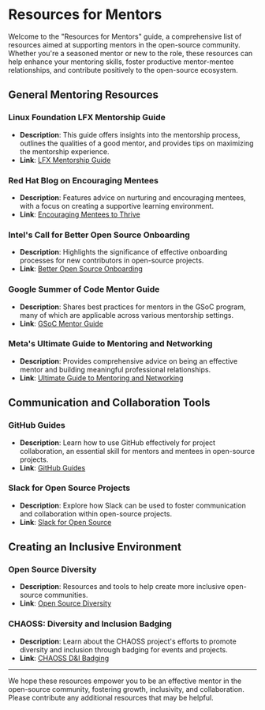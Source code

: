 # Resources for Mentors

Welcome to the "Resources for Mentors" guide, a comprehensive list of resources aimed at supporting mentors in the open-source community. Whether you're a seasoned mentor or new to the role, these resources can help enhance your mentoring skills, foster productive mentor-mentee relationships, and contribute positively to the open-source ecosystem.

## General Mentoring Resources

### Linux Foundation LFX Mentorship Guide
- **Description**: This guide offers insights into the mentorship process, outlines the qualities of a good mentor, and provides tips on maximizing the mentorship experience.
- **Link**: [LFX Mentorship Guide](https://docs.linuxfoundation.org/lfx/mentorship/mentor-guide/getting-started)

### Red Hat Blog on Encouraging Mentees
- **Description**: Features advice on nurturing and encouraging mentees, with a focus on creating a supportive learning environment.
- **Link**: [Encouraging Mentees to Thrive](https://research.redhat.com/blog/2021/02/04/encouraging-mentees-to-thrive-how-to-be-a-good-mentor/)

### Intel's Call for Better Open Source Onboarding
- **Description**: Highlights the significance of effective onboarding processes for new contributors in open-source projects.
- **Link**: [Better Open Source Onboarding](https://www.intel.com/content/www/us/en/developer/articles/community/a-call-for-better-opensource-onboarding-processes.html)

### Google Summer of Code Mentor Guide
- **Description**: Shares best practices for mentors in the GSoC program, many of which are applicable across various mentorship settings.
- **Link**: [GSoC Mentor Guide](https://google.github.io/gsocguides/mentor/)

### Meta's Ultimate Guide to Mentoring and Networking
- **Description**: Provides comprehensive advice on being an effective mentor and building meaningful professional relationships.
- **Link**: [Ultimate Guide to Mentoring and Networking](https://shecancode.io/blog/metas-ultimate-guide-to-mentoring-and-networking/)

## Communication and Collaboration Tools

### GitHub Guides
- **Description**: Learn how to use GitHub effectively for project collaboration, an essential skill for mentors and mentees in open-source projects.
- **Link**: [GitHub Guides](https://guides.github.com/)

### Slack for Open Source Projects
- **Description**: Explore how Slack can be used to foster communication and collaboration within open-source projects.
- **Link**: [Slack for Open Source](https://slack.com/intl/en-gb/solutions/open-source)

## Creating an Inclusive Environment

### Open Source Diversity
- **Description**: Resources and tools to help create more inclusive open-source communities.
- **Link**: [Open Source Diversity](https://opensourcediversity.org/)

### CHAOSS: Diversity and Inclusion Badging
- **Description**: Learn about the CHAOSS project's efforts to promote diversity and inclusion through badging for events and projects.
- **Link**: [CHAOSS D&I Badging](https://chaoss.community/diversity-and-inclusion-badging/)

---

We hope these resources empower you to be an effective mentor in the open-source community, fostering growth, inclusivity, and collaboration. Please contribute any additional resources that may be helpful. 
